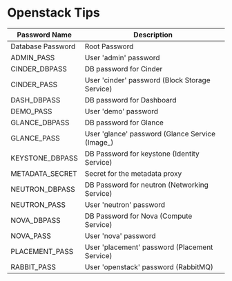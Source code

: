 # Openstack Tips

Password Name | Description
--- | ---
Database Password | Root Password
ADMIN_PASS | User 'admin' password
CINDER_DBPASS | DB password for Cinder
CINDER_PASS |User 'cinder' password (Block Storage Service)
DASH_DBPASS | DB password for Dashboard
DEMO_PASS | User 'demo' password
GLANCE_DBPASS | DB password for Glance
GLANCE_PASS | User 'glance' password (Glance Service (Image_)
KEYSTONE_DBPASS | DB Password for keystone (Identity Service)
METADATA_SECRET | Secret for the metadata proxy
NEUTRON_DBPASS | DB Password for neutron (Networking Service)
NEUTRON_PASS | User 'neutron' password
NOVA_DBPASS | DB Password for Nova (Compute Service)
NOVA_PASS | User 'nova' password
PLACEMENT_PASS | User 'placement' password (Placement Service)
RABBIT_PASS | User 'openstack' password (RabbitMQ)

